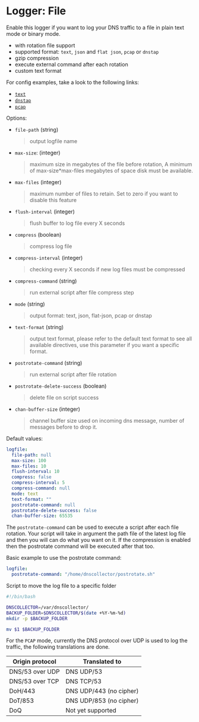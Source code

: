 # Logger: File

Enable this logger if you want to log your DNS traffic to a file in plain text mode or binary mode.

* with rotation file support
* supported format: `text`, `json` and `flat json`, `pcap` or `dnstap`
* gzip compression
* execute external command after each rotation
* custom text format

For config examples, take a look to the following links:

* [`text`](../_examples/use-case-7.yml)
* [`dnstap`](../_examples/use-case-13.yml)
* [`pcap`](../_examples/use-case-1.yml)

Options:

* `file-path` (string)
  > output logfile name

* `max-size`: (integer)
  > maximum size in megabytes of the file before rotation, 
  > A minimum of max-size*max-files megabytes of space disk must be available.

* `max-files` (integer)
  > maximum number of files to retain. Set to zero if you want to disable this feature

* `flush-interval` (integer)
  > flush buffer to log file every X seconds

* `compress` (boolean)
  > compress log file

* `compress-interval` (integer)
  > checking every X seconds if new log files must be compressed

* `compress-command` (string)
  > run external script after file compress step

* `mode` (string)
  > output format: text, json, flat-json, pcap or dnstap

* `text-format` (string)
  > output text format, please refer to the default text format to see all
  > available directives, use this parameter if you want a specific format.

* `postrotate-command` (string)
  > run external script after file rotation

* `postrotate-delete-success` (boolean)
  > delete file on script success

* `chan-buffer-size` (integer)
  > channel buffer size used on incoming dns message, number of messages before to drop it.

Default values:

```yaml
logfile:
  file-path: null
  max-size: 100
  max-files: 10
  flush-interval: 10
  compress: false
  compress-interval: 5
  compress-command: null
  mode: text
  text-format: ""
  postrotate-command: null
  postrotate-delete-success: false
  chan-buffer-size: 65535
```

The `postrotate-command` can be used to execute a script after each file rotation.
Your script will take in argument the path file of the latest log file and then you will can do what you want on it.
If the compression is enabled then the postrotate command will be executed after that too.

Basic example to use the postrotate command:

```yaml
logfile:
  postrotate-command: "/home/dnscollector/postrotate.sh"
```

Script to move the log file to a specific folder

```bash
#!/bin/bash

DNSCOLLECTOR=/var/dnscollector/
BACKUP_FOLDER=$DNSCOLLECTOR/$(date +%Y-%m-%d)
mkdir -p $BACKUP_FOLDER

mv $1 $BACKUP_FOLDER
```

For the `PCAP` mode, currently the DNS protocol over UDP is used to log the traffic, the following translations are done.

| Origin protocol        | Translated to                  |
| -----------------------|--------------------------------|
| DNS/53 over UDP        | DNS UDP/53                     |
| DNS/53 over TCP        | DNS TCP/53                     |
| DoH/443                | DNS UDP/443 (no cipher)        |
| DoT/853                | DNS UDP/853 (no cipher)        |
| DoQ                    | Not yet supported              |
